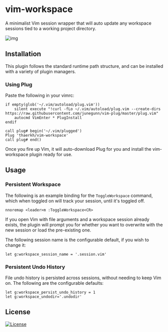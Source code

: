 vim-workspace
=========
A minimalist Vim session wrapper that will auto update any workspace sessions tied to a working project directory.

![img](https://raw.githubusercontent.com/thaerkh/vim-workspace/master/wiki/screenshots/demo.gif)

## Installation
This plugin follows the standard runtime path structure, and can be installed with a variety of plugin managers.
### Using Plug
Paste the following in your vimrc:
```
if empty(glob('~/.vim/autoload/plug.vim'))
    silent execute "!curl -fLo ~/.vim/autoload/plug.vim --create-dirs https://raw.githubusercontent.com/junegunn/vim-plug/master/plug.vim"
    autocmd VimEnter * PlugInstall
endif

call plug# begin('~/.vim/plugged')
Plug 'thaerkh/vim-workspace'
call plug# end()
```
Once you fire up Vim, it will auto-download Plug for you and install the vim-workspace plugin ready for use.
## Usage
### Persistent Workspace
The following is an example binding for the `ToggleWorkspace` command, which when toggled on will track your session, until it's toggled off.
```
nnoremap <leader>m :ToggleWorkspace<CR>
```
If you open Vim with file arguments and a workspace session already exists, the plugin will prompt you for whether you want to overwrite with the new session or load the pre-existing one.

The following session name is the configurable default, if you wish to change it:
```
let g:workspace_session_name = '.session.vim'
```
### Persistent Undo History

File undo history is persisted across sessions, without needing to keep Vim on. The following are the configurable defaults:
```
let g:workspace_persist_undo_history = 1
let g:workspace_undodir='.undodir'
```
## License
[![License](https://img.shields.io/badge/License-Apache%202.0-blue.svg)](https://opensource.org/licenses/Apache-2.0)
